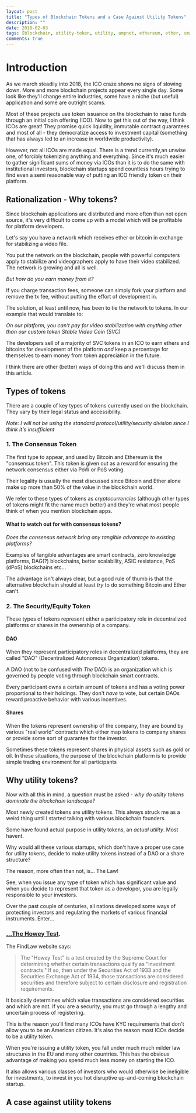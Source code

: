 ```yaml
---
layout: post
title: "Types of Blockchain Tokens and a Case Against Utility Tokens"
description: ""
date: 2018-02-03
tags: [blockchain, utility-token, utility, ampnet, ethereum, ether, smart contract, dao]
comments: true
---
```


# Introduction

As we march steadily into 2018, the ICO craze shows no signs of slowing down. More and more blockchain projects appear every single day. Some look like they'll change entire industries, some have a niche (but useful) application and some are outright scams.

Most of these projects use token issuance on the blockchain to raise funds through an initial coin offering (ICO). Now to get this out of the way, I think ICOs are great! They promise quick liquidity, immutable contract guarantees and most of all - they democratize access to investment capital (something that has always led to an increase in worldwide productivity).

However, not all ICOs are made equal. There is a trend currently,an unwise one, of forcibly tokenizing anything and everything. Since it's much easier to gather significant sums of money via ICOs than it is to do the same with institutional investors, blockchain startups spend countless hours trying to find even a semi reasonable way of putting an ICO friendly token on their platform. 

## Rationalization - Why tokens?

Since blockchain applications are distributed and more often than not open source, it's very difficult to come up with a model which will be profitable for platform developers.

Let's say you have a network which receives ether or bitcoin in exchange for stabilizing a video file. 

You put the network on the blockchain, people with powerful computers apply to stabilize and videographers apply to have their video stabilized. The network is growing and all is well. 

*But how do you earn money from it?*

If you charge transaction fees, someone can simply fork your platform and remove the tx fee, without putting the effort of development in. 

The solution, at least until now, has been to tie the network to tokens. In our example that would translate to:

*On our platform, you can't pay for video stabilization with anything other than our custom token Stable Video Coin (SVC)*

The developers sell of a majority of SVC tokens in an ICO to earn ethers and bitcoins for development of the platform *and* keep a percentage for themselves to earn money from token appreciation in the future. 

I think there are other (better) ways of doing this and we'll discuss them in this article.

## Types of tokens

There are a couple of key types of tokens currently used on the blockchain. They vary by their legal status and accessibility.

*Note: I will not be using the standard protocol/utility/security division since I think it's insufficient*

### 1. The Consensus Token

 The first type to appear, and used by Bitcoin and Ethereum is the "consensus token". This token is given out as a reward for ensuring the network consensus either via PoW or PoS voting. 

 Their legality is usually the most discussed since Bitcoin and Ether alone make up more than 50% of the value in the blockchain world. 

We refer to these types of tokens as *cryptocurrencies* (although other types of tokens might fit the name much better) and they're what most people think of when you mention blockchain apps.

#### What to watch out for with consensus tokens?

*Does the consensus network bring any tangible advantage to existing platforms?*

Examples of tangible advantages are smart contracts, zero knowledge platforms, DAG(?) blockchains, better scalability, ASIC resistance, PoS (dPoS) blockchains etc...

The advantage isn't always clear, but a good rule of thumb is that the alternative blockchain should at least *try* to do something Bitcoin and Ether can't. 

### 2. The Security/Equity Token

These types of tokens represent either a participatory role in decentralized platforms or shares in the ownership of a company. 

#### DAO

When they represent participatory roles in decentralized platforms, they are called "DAO" (Decentralized Autonomous Organization) tokens. 

A DAO (not to be confused with *The* DAO) is an organization which is governed by people voting through blockchain smart contracts. 

Every participant owns a certain amount of tokens and has a voting power proportional to their holdings. They don't *have* to vote, but certain DAOs reward proactive behavior with various incentives. 

#### Shares

When the tokens represent ownership of the company, they are bound by various "real world" contracts which either map tokens to company shares or provide some sort of guarantee for the investor. 

Sometimes these tokens represent shares in physical assets such as gold or oil. In these situations, the purpose of the blockchain platform is to provide simple trading environment for all participants

## Why utility tokens?

Now with all this in mind, a question must be asked - *why do utility tokens dominate the blockchain landscape?*

Most newly created tokens are utility tokens. This always struck me as a weird thing until I started talking with various blockchain founders.

Some have found actual purpose in utility tokens, an *actual utility*. Most havent.

Why would all these various startups, which don't have a proper use case for utility tokens, decide to make utility tokens instead of a DAO or a share structure? 

The reason, more often than not, is... The Law!

See, when you issue any type of token which has significant value and when you decide to represent that token as a developer, you are legally responsible to your investors.

Over the past couple of centuries, all nations developed some ways of protecting investors and regulating the markets of various financial instruments. Enter...

### [...The Howey Test](https://www.google.com).

The FindLaw website says:

> The "Howey Test" is a test created by the Supreme Court for determining whether certain transactions qualify as "investment contracts." If so, then under the Securities Act of 1933 and the Securities Exchange Act of 1934, those transactions are considered securities and therefore subject to certain disclosure and registration requirements.

It basically determines which value transactions are considered securities and which are not. If you are a security, you must go through a lengthy and uncertain process of registering. 

This is the reason you'll find many ICOs have KYC requirements that don't allow you to be an American citizen. It's also the reason most ICOs decide to be a utility token. 

When you're issuing a utility token, you fall under much much milder law structures in the EU and many other countries. This has the obvious advantage of making you spend much less money on starting the ICO.

It also allows various classes of investors who would otherwise be ineligible for investments, to invest in you hot disruptive up-and-coming blockchain startup.

## A case against utility tokens










